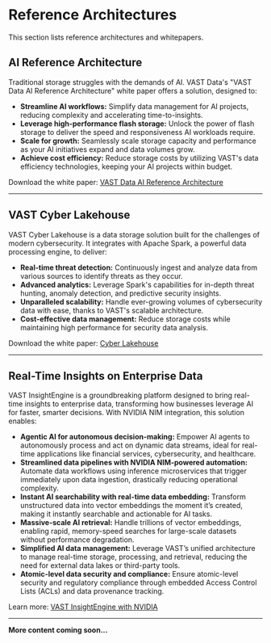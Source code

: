 # Reference Architectures

This section lists reference architectures and whitepapers.

## AI Reference Architecture

Traditional storage struggles with the demands of AI. VAST Data's "VAST Data AI Reference Architecture" white paper offers a solution, designed to:

* **Streamline AI workflows:** Simplify data management for AI projects, reducing complexity and accelerating time-to-insights.
* **Leverage high-performance flash storage:**  Unlock the power of flash storage to deliver the speed and responsiveness AI workloads require.
* **Scale for growth:**  Seamlessly scale storage capacity and performance as your AI initiatives expand and data volumes grow.
* **Achieve cost efficiency:**  Reduce storage costs by utilizing VAST's data efficiency technologies, keeping your AI projects within budget.

Download the white paper: [VAST Data AI Reference Architecture](https://www.vastdata.com/resources/forms/white-papers/vast-data-ai-reference-architecture)

<hr/>

## VAST Cyber Lakehouse

VAST Cyber Lakehouse is a data storage solution built for the challenges of modern cybersecurity. It integrates with Apache Spark, a powerful data processing engine, to deliver:

* **Real-time threat detection:**  Continuously ingest and analyze data from various sources to identify threats as they occur.
* **Advanced analytics:**  Leverage Spark's capabilities for in-depth threat hunting, anomaly detection, and predictive security insights.
* **Unparalleled scalability:**  Handle ever-growing volumes of cybersecurity data with ease, thanks to VAST's scalable architecture.
* **Cost-effective data management:**  Reduce storage costs while maintaining high performance for security data analysis.

Download the white paper: [Cyber Lakehouse](https://www.vastdata.com/resources/white-papers/vast-cyber-lakehouse)

<hr/>

## Real-Time Insights on Enterprise Data

VAST InsightEngine is a groundbreaking platform designed to bring real-time insights to enterprise data, transforming how businesses leverage AI for faster, smarter decisions. With NVIDIA NIM integration, this solution enables:

* **Agentic AI for autonomous decision-making:** Empower AI agents to autonomously process and act on dynamic data streams, ideal for real-time applications like financial services, cybersecurity, and healthcare.
* **Streamlined data pipelines with NVIDIA NIM-powered automation:** Automate data workflows using inference microservices that trigger immediately upon data ingestion, drastically reducing operational complexity.
* **Instant AI searchability with real-time data embedding:** Transform unstructured data into vector embeddings the moment it’s created, making it instantly searchable and actionable for AI tasks.
* **Massive-scale AI retrieval:** Handle trillions of vector embeddings, enabling rapid, memory-speed searches for large-scale datasets without performance degradation.
* **Simplified AI data management:** Leverage VAST’s unified architecture to manage real-time storage, processing, and retrieval, reducing the need for external data lakes or third-party tools.
* **Atomic-level data security and compliance:** Ensure atomic-level security and regulatory compliance through embedded Access Control Lists (ACLs) and data provenance tracking.

Learn more: [VAST InsightEngine with NVIDIA](https://www.vastdata.com/platform/insightengine-with-nvidia)

<hr/>

**More content coming soon...**
